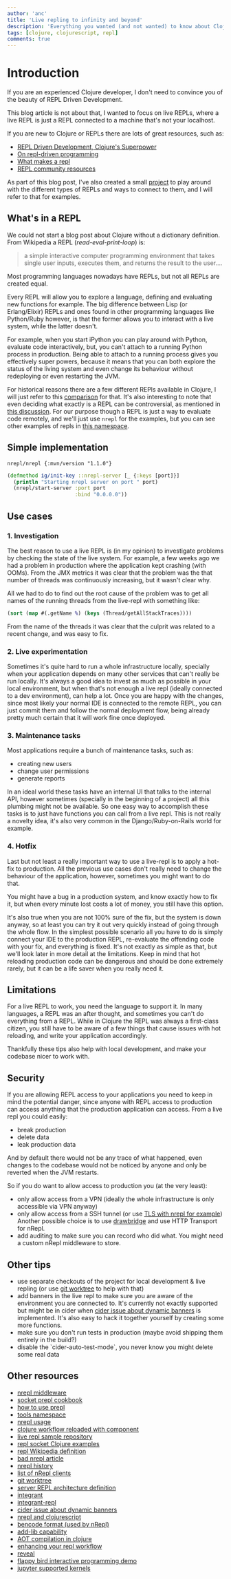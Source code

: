 ```yaml
---
author: 'anc'
title: 'Live repling to infinity and beyond'
description: 'Everything you wanted (and not wanted) to know about Clojure REPLs'
tags: [clojure, clojurescript, repl]
comments: true
---
```


# Introduction

If you are an experienced Clojure developer, I don't need to convince you of the beauty of REPL Driven Development.
<!-- FIXME: not great sentence -->
This blog article is not about that, I wanted to focus on live REPLs, where a live REPL  is just a REPL connected to a machine that's not your localhost.

<!-- TODO: move the links at the bottom, don't need them all here -->
If you are new to Clojure or REPLs there are lots of great resources, such as:
- [REPL Driven Development, Clojure's
Superpower](https://www.youtube.com/watch?v=gIoadGfm5T8)
- [On repl-driven programming](https://mikelevins.github.io/posts/2020-12-18-repl-driven/)
- [What makes a repl](https://ericnormand.me/podcast/what-makes-a-repl)
- [REPL community resources](https://clojure.org/guides/repl/annex_community_resources)

As part of this blog post, I've also created a small [project](https://github.com/andreacrotti/live-repl) to play around with the different types of REPLs and ways to connect to them, and I will refer to that for examples.

## What's in a REPL

<!-- TODO: is this a dictionary if it's wikipedia? -->
We could not start a blog post about Clojure without a dictionary definition.
From Wikipedia a REPL (*read-eval-print-loop*) is:

> a simple interactive computer programming environment that takes single user inputs, executes them, and returns the result to the user....

Most programming languages nowadays have REPLs, but not all REPLs are created equal.

Every REPL  will allow you to explore a language, defining and evaluating new functions for example.
The big difference between Lisp (or Erlang/Elixir) REPLs and ones found in other programming languages like Python/Ruby however, is that the former allows you to interact with a live system, while the latter doesn't.

For example, when you start iPython you can play around with Python, evaluate code interactively, but, you can't attach to a running Python process in production.
Being able to attach to a running process gives you effectively super powers, because it means that you can both explore the status of the living system and even change its behaviour without redeploying or even restarting the JVM.

For historical reasons there are a few different REPls available in Clojure, I  will just refer to this [comparison](https://nrepl.org/nrepl/1.0/alternatives.html) for that.
It's also interesting to note that even deciding what exactly is a REPL can be controversial, as mentioned in [this discussion](https://groups.google.com/g/clojure-dev/c/Dl3Stw5iRVA/m/D_Kcb-naOx4J).
For our purpose though a REPL is just a way to evaluate code remotely, and we'll just use `nrepl` for the examples, but you can see other examples of repls in [this namespace](https://github.com/AndreaCrotti/live-repl/blob/main/src/system.clj ).

## Simple implementation

`nrepl/nrepl {:mvn/version "1.1.0"}`

```clojure
(defmethod ig/init-key ::nrepl-server [_ {:keys [port]}]
  (println "Starting nrepl server on port " port)
  (nrepl/start-server :port port
                      :bind "0.0.0.0"))

```


## Use cases

###  1. Investigation

The best reason to use a live REPL is (in my opinion) to investigate problems by checking the state of the live system.
For example, a few weeks ago we had a problem in production where the application kept crashing (with OOMs).
From the JMX metrics it was clear that the problem was the that number of threads was continuously increasing, but it wasn't clear why.

All we had to do to find out the root cause of the problem was to get all names of the running threads from the live-repl with something like:

```clojure
(sort (map #(.getName %) (keys (Thread/getAllStackTraces))))
```

From the name of the threads it was clear that the culprit was related to a recent change, and was easy to fix.

### 2. Live experimentation

Sometimes it's quite hard to run a whole infrastructure locally, specially when your application depends on many other services that can't really be run locally.
It's always a good idea to invest as much as possible in your local environment, but when that's not enough a live repl (ideally connected to a dev environment), can help a lot.
Once you are happy with the changes, since most likely your normal IDE is connected to the remote REPL, you can just commit them and follow the normal deployment flow, being already pretty much certain that it will work fine once deployed.

### 3. Maintenance tasks

Most applications require a bunch of maintenance tasks, such as:
- creating new users
- change user permissions
- generate reports

In an ideal world these tasks have an internal UI that talks to the internal API, however sometimes (specially in the beginning of a project) all this plumbing might not be available.
So one easy way to accomplish these tasks is to just have functions you can call from a live repl.
This is not really a novelty idea, it's also very common in the Django/Ruby-on-Rails world for example.

### 4. Hotfix

Last but not least a really important way to use a live-repl is to apply a hot-fix to production.
All the previous use cases don't really need to change the behaviour of the application, however, sometimes you might want to do that.

You might have a bug in a production system, and know exactly how to fix it, but when every minute lost costs a lot of money, you still have this option.

It's also true when you are not 100% sure of the fix, but the system is down anyway, so at least you can try it out very quickly instead of going through the whole flow.
In the simplest possible scenario all you have to do is simply connect your IDE to the production REPL, re-evaluate the offending code with your fix, and everything is fixed.
It's not exactly as simple as that, but we'll look later in more detail at the limitations.
Keep in mind that hot reloading production code can be dangerous and should be done extremely rarely, but it can be a life saver when you really need it.

## Limitations

For a live REPL to work, you need the language to support it.
In many languages, a  REPL was an after thought, and sometimes you can't do everything from a REPL.
While in Clojure the REPL was always a first-class citizen, you still have to be aware of a few things that cause issues with hot reloading, and write your application accordingly.

Thankfully these tips also help with local development, and make your codebase nicer to work with.

## Security

If you are allowing REPL access to your applications you need to keep in mind the potential danger, since anyone with REPL access to production can access anything that the production application can access.
From a live repl you could easily:
- break production
- delete data
- leak production data

And by default there would not be any trace of what happened, even changes to the codebase would not be noticed by anyone and only be reverted when the JVM restarts.

So if you do want to allow access to production you (at the very least):
- only allow access from a VPN (ideally the whole infrastructure is only accessible via VPN anyway)
- only allow access from a SSH tunnel (or use [TLS with nrepl for example](https://nrepl.org/nrepl/usage/tls.html))
  Another possible choice is to use [drawbridge](https://github.com/nrepl/drawbridge) and use HTTP Transport for nRepl.
- add auditing to make sure you can record who did what.
  You might need a custom nRepl middleware to store.

## Other tips

- use separate checkouts of the project for local development & live repling (or use [git worktree](https://git-scm.com/docs/git-worktree) to help with that)
- add banners in the live repl to make sure you are aware of the environment you are connected to.
  It's currently not exactly supported but might be in cider when [cider issue about dynamic banners](https://github.com/clojure-emacs/cider/issues/3599) is implemented.
  It's also easy to hack it together yourself by creating some more functions.
- make sure you don't run tests in production (maybe avoid shipping them entirely in the build?)
- disable the \`cider-auto-test-mode\`, you never know you might delete some real data

## Other resources

- [nrepl middleware](https://nrepl.org/nrepl/design/middleware.html)
- [socket prepl cookbook](https://oli.me.uk/clojure-socket-prepl-cookbook/)
- [how to use prepl](https://blog.jakubholy.net/how-to-use-clojure-1.10-prepl/)
- [tools namespace](https://github.com/clojure/tools.namespace)
- [nrepl usage](https://nrepl.org/nrepl/usage/tls.html)
- [clojure workflow reloaded with component](https://cognitect.com/blog/2013/06/04/clojure-workflow-reloaded)
- [live repl sample repository](https://github.com/andreacrotti/live-repl)
- [repl socket Clojure examples](https://en.wikibooks.org/wiki/Clojure_Programming/Examples/REPL_Socket)
- [repl Wikipedia definition](https://en.wikipedia.org/wiki/Read%E2%80%93eval%E2%80%93loop)
- [bad nrepl article](https://metaredux.com/posts/2023/03/26/bad-nrepl.html)
- [nrepl history](https://nrepl.org/nrepl/about/history.html)
- [list of nRepl clients](https://nrepl.org/nrepl/usage/clients.html)
- [git worktree](https://git-scm.com/docs/git-worktree)
- [server REPL architecture definition](https://archive.clojure.org/design-wiki/display/design/Socket%2BServer%2BREPL.html)
- [integrant](https://github.com/weavejester/integrant)
- [integrant-repl](https://github.com/weavejester/integrant-repl)
- [cider issue about dynamic banners](https://github.com/clojure-emacs/cider/issues/3599)
- [nrepl and clojurescript](https://docs.cider.mx/cider/cljs/overview.html#nrepl-and-clojurescript)
- [bencode format (used by nRepl)](https://en.wikipedia.org/wiki/Bencodehttps://en.wikipedia.org/wiki/Bencode)
- [add-lib capability](https://insideclojure.org/2018/05/04/add-lib/)
- [AOT compilation in clojure](https://clojure.org/reference/compilation)
- [enhancing your repl workflow](https://clojure.org/guides/repl/enhancing_your_repl_workflow)
- [reveal](https://vlaaad.github.io/reveal/)
- [flappy bird interactive programming demo](https://www.youtube.com/watch?v=KZjFVdU8VLI )
- [jupyter supported kernels](https://github.com/jupyter/jupyter/wiki/Jupyter-kernels)
